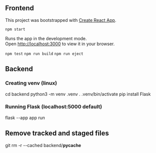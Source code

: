 ## Frontend

This project was bootstrapped with [Create React App](https://github.com/facebook/create-react-app).

`npm start`

Runs the app in the development mode.  
Open [http://localhost:3000](http://localhost:3000) to view it in your browser.

`npm test`
`npm run build`
`npm run eject`

## Backend

### Creating venv (linux)
cd backend
python3 -m venv .venv
. .venv/bin/activate
pip install Flask

### Running Flask (localhost:5000 default)
flask --app app run

## Remove tracked and staged files
git rm -r --cached backend/__pycache__